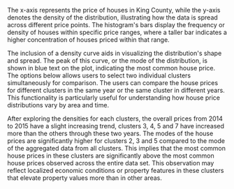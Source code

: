 The x-axis represents the price of houses in King County, while the y-axis denotes the density of the distribution, illustrating how the data is spread across different price points. The histogram's bars display the frequency or density of houses within specific price ranges, where a taller bar indicates a higher concentration of houses priced within that range.

The inclusion of a density curve aids in visualizing the distribution's shape and spread. The peak of this curve, or the mode of the distribution, is shown in blue text on the plot, indicating the most common house price. The options below allows users to select two individual clusters simultaneously for comparison. The users can compare the house prices for different clusters in the same year or the same cluster in different years. This functionality is particularly useful for understanding how house price distributions vary by area and time.

<!-- split here -->

After exploring the densities for each clusters, the overall prices from 2014 to 2015 have a slight increasing trend, clusters 3, 4, 5 and 7 have increased more than the others through these two years. The modes of the house prices are significantly higher for clusters 2, 3 and 5 compared to the mode of the aggregated data from all clusters. This implies that the most common house prices in these clusters are significantly above the most common house prices observed across the entire data set. This observation may reflect localized economic conditions or property features in these clusters that elevate property values more than in other areas.